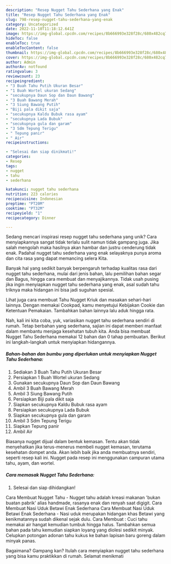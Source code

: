 ```yaml
---
description: "Resep Nugget Tahu Sederhana yang Enak"
title: "Resep Nugget Tahu Sederhana yang Enak"
slug: 798-resep-nugget-tahu-sederhana-yang-enak
category: Uncategorized
date: 2022-11-10T11:18:12.641Z
image: https://img-global.cpcdn.com/recipes/8b666993e328f28c/680x482cq70/nugget-tahu-sederhana-foto-resep-utama.jpg
hideToc: false
enableToc: true
enableTocContent: false
thumbnail: https://img-global.cpcdn.com/recipes/8b666993e328f28c/680x482cq70/nugget-tahu-sederhana-foto-resep-utama.jpg
cover: https://img-global.cpcdn.com/recipes/8b666993e328f28c/680x482cq70/nugget-tahu-sederhana-foto-resep-utama.jpg
author: Admin
authorAv: notfound
ratingvalue: 3
reviewcount: 23
recipeingredient:
- "3 Buah Tahu Putih Ukuran Besar"
- "1 Buah Wortel ukuran Sedang"
- "secukupnya Daun Sop dan Daun Bawang"
- "3 Buah Bawang Merah"
- "3 Siung Bawang Putih"
- "Biji pala dikit saja"
- "secukupnya Kaldu Bubuk rasa ayam"
- "secukupnya Lada Bubuk"
- "secukupnya gula dan garam"
- "3 Sdm Tepung Terigu"
- " Tepung panir"
- " Air"
recipeinstructions:

- "Selesai dan siap dinikmati!"
categories:
- Resep
tags:
- nugget
- tahu
- sederhana

katakunci: nugget tahu sederhana 
nutrition: 223 calories
recipecuisine: Indonesian
preptime: "PT20M"
cooktime: "PT32M"
recipeyield: "1"
recipecategory: Dinner

---
```





Sedang mencari inspirasi resep nugget tahu sederhana yang unik? Cara menyiapkannya sangat tidak terlalu sulit namun tidak gampang juga. Jika salah mengolah maka hasilnya akan hambar dan justru cenderung tidak enak. Padahal nugget tahu sederhana yang enak selayaknya punya aroma dan cita rasa yang dapat memancing selera Kita.





Banyak hal yang sedikit banyak berpengaruh terhadap kualitas rasa dari nugget tahu sederhana, mulai dari jenis bahan, lalu pemilihan bahan segar dan Bagus, hingga cara membuat dan menyajikannya. Tidak usah pusing jika ingin menyiapkan nugget tahu sederhana yang enak,      asal sudah tahu triknya maka hidangan ini bisa jadi suguhan spesial.














Lihat juga cara membuat Tahu Nugget Kriuk dan masakan sehari-hari lainnya. Dengan memakai Cookpad, kamu menyetujui Kebijakan Cookie dan Ketentuan Pemakaian. Tambahkan bahan lainnya lalu aduk hingga rata.






Nah, kali ini kita coba, yuk, variasikan nugget tahu sederhana sendiri di rumah. Tetap berbahan yang sederhana, sajian ini dapat memberi manfaat dalam membantu menjaga kesehatan tubuh kita. Anda bisa membuat Nugget Tahu Sederhana memakai 12 bahan dan 0 tahap pembuatan. Berikut ini langkah-langkah untuk menyiapkan hidangannya.

<!--inarticleads1-->

##### Bahan-bahan dan bumbu yang diperlukan untuk menyiapkan Nugget Tahu Sederhana:

1. Sediakan 3 Buah Tahu Putih Ukuran Besar
1. Persiapkan 1 Buah Wortel ukuran Sedang
1. Gunakan secukupnya Daun Sop dan Daun Bawang
1. Ambil 3 Buah Bawang Merah
1. Ambil 3 Siung Bawang Putih
1. Persiapkan Biji pala dikit saja
1. Siapkan secukupnya Kaldu Bubuk rasa ayam
1. Persiapkan secukupnya Lada Bubuk
1. Siapkan secukupnya gula dan garam
1. Ambil 3 Sdm Tepung Terigu
1. Siapkan  Tepung panir
1. Ambil  Air


Biasanya nugget dijual dalam bentuk kemasan. Tentu akan tidak menyehatkan jika terus-menerus membeli nugget kemasan, terutama kesehatan dompet anda. Akan lebih baik jika anda membuatnya sendiri, seperti resep kali ini. Nugget pada resep ini menggunakan campuran utama tahu, ayam, dan wortel. 

<!--inarticleads2-->

##### Cara memasak Nugget Tahu Sederhana:


1. Selesai dan siap dihidangkan!

Cara Membuat Nugget Tahu - Nugget tahu adalah kreasi makanan &#39;bukan buatan pabrik&#39; alias handmade, rasanya enak dan renyah saat digigit. Cara Membuat Nasi Uduk Betawi Enak Sederhana Cara Membuat Nasi Uduk Betawi Enak Sederhana - Nasi uduk merupakan hidangan khas Betawi yang kenikmatannya sudah dikenal sejak dulu. Cara Membuat : Cuci tahu memakai air hangat kemudian tumbuk hingga halus. Tambahkan semua bahan pada tahu kemudian siapkan loyang yang diolesi sedikit minyak. Celupkan potongan adonan tahu kukus ke bahan lapisan baru goreng dalam minyak panas. 

Bagaimana? Gampang kan? Itulah cara menyiapkan nugget tahu sederhana yang bisa kamu praktikkan di rumah. Selamat menikmati
